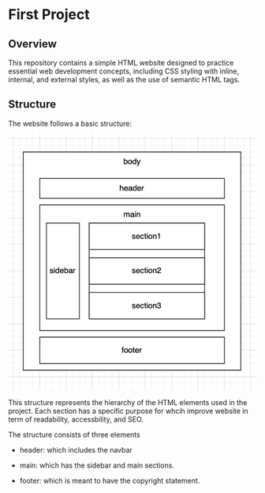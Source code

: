 # First Project

## Overview

This repository contains a simple HTML website designed to practice essential web development concepts, including CSS styling with inline, internal, and external styles, as well as the use of semantic HTML tags.

## Structure

The website follows a basic structure:

![Scaled Image](pic.png)

This structure represents the hierarchy of the HTML elements used in the project. Each section has a specific purpose for whcih improve website in term of readability, accessbility, and SEO.


The structure consists of three elements 


- header: which includes the navbar 

- main: which has the sidebar and main sections.

- footer: which is meant to have the copyright statement.

